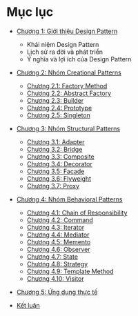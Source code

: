 # Mục lục

- [Chương 1: Giới thiệu Design Pattern](docs/Book/1.%20Intro.md)
    - Khái niệm Design Pattern
    - Lịch sử ra đời và phát triển
    - Ý nghĩa và lợi ích của Design Pattern

- [Chương 2: Nhóm Creational Patterns](docs/2.creational.md)
    - [Chương 2.1: Factory Method](docs/2.1.factory-method.md)
    - [Chương 2.2: Abstract Factory](docs/2.2.abstract-factory.md)
    - [Chương 2.3: Builder](docs/2.3.builder.md)
    - [Chương 2.4: Prototype](docs/2.4.prototype.md)
    - [Chương 2.5: Singleton](docs/2.5.singleton.md)

- [Chương 3: Nhóm Structural Patterns](docs/3.structural.md)
    - [Chương 3.1: Adapter](docs/3.1.adapter.md)
    - [Chương 3.2: Bridge](docs/3.2.bridge.md)
    - [Chương 3.3: Composite](docs/3.3.composite.md)
    - [Chương 3.4: Decorator](docs/3.4.decorator.md)
    - [Chương 3.5: Facade](docs/3.5.facade.md)
    - [Chương 3.6: Flyweight](docs/3.6.flyweight.md)
    - [Chương 3.7: Proxy](docs/3.7.proxy.md)

- [Chương 4: Nhóm Behavioral Patterns](docs/4.behavioral.md)
    - [Chương 4.1: Chain of Responsibility](docs/4.1.chain-of-responsibility.md)
    - [Chương 4.2: Command](docs/4.2.command.md)
    - [Chương 4.3: Iterator](docs/4.3.iterator.md)
    - [Chương 4.4: Mediator](docs/4.4.mediator.md)
    - [Chương 4.5: Memento](docs/4.5.memento.md)
    - [Chương 4.6: Observer](docs/4.6.observer.md)
    - [Chương 4.7: State](docs/4.7.state.md)
    - [Chương 4.8: Strategy](docs/4.8.strategy.md)
    - [Chương 4.9: Template Method](docs/4.9.template-method.md)
    - [Chương 4.10: Visitor](docs/4.10.visitor.md)

- [Chương 5: Ứng dụng thực tế](docs/5.real-world.md)
- [Kết luận](docs/conclusion.md)